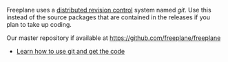 Freeplane uses a [distributed revision control](http://en.wikipedia.org/wiki/Distributed_revision_control) system named *git*. Use this instead of the source packages that are contained in the releases if you plan to take up coding.

Our master repository if available at https://github.com/freeplane/freeplane

* [Learn how to use git and get the code](../coding/Git_howto.md)

<!-- ({Category:Coding}) -->

